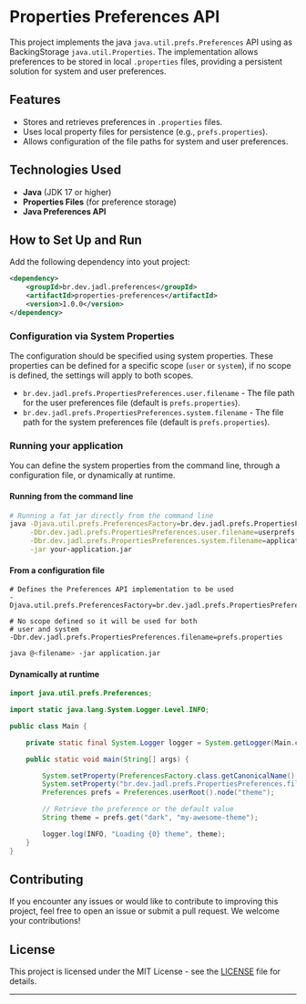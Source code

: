 # **Properties Preferences API**

This project implements the java `java.util.prefs.Preferences` API using as BackingStorage `java.util.Properties`.
The implementation allows preferences to be stored in local `.properties` files, providing a persistent solution 
for system and user preferences.


## **Features**

- Stores and retrieves preferences in `.properties` files.
- Uses local property files for persistence (e.g., `prefs.properties`).
- Allows configuration of the file paths for system and user preferences.


## **Technologies Used**

- **Java** (JDK 17 or higher)
- **Properties Files** (for preference storage)
- **Java Preferences API**


## **How to Set Up and Run**

Add the following dependency into yout project:

```xml
<dependency>
    <groupId>br.dev.jadl.preferences</groupId>
    <artifactId>properties-preferences</artifactId>
    <version>1.0.0</version>
</dependency>
```


### **Configuration via System Properties**

The configuration should be specified using system properties. These properties can be defined for a specific scope
(`user` or `system`), if no scope is defined, the settings will apply to both scopes.

- `br.dev.jadl.prefs.PropertiesPreferences.user.filename` - The file path for the user preferences file (default is `prefs.properties`).
- `br.dev.jadl.prefs.PropertiesPreferences.system.filename` - The file path for the system preferences file (default is `prefs.properties`).


### **Running your application**

You can define the system properties from the command line, through a configuration file, or dynamically at runtime.

#### Running from the command line


```bash
# Running a fat jar directly from the command line
java -Djava.util.prefs.PreferencesFactory=br.dev.jadl.prefs.PropertiesPreferencesFactory \
     -Dbr.dev.jadl.prefs.PropertiesPreferences.user.filename=userprefs.properties \
     -Dbr.dev.jadl.prefs.PropertiesPreferences.system.filename=application.properties \
     -jar your-application.jar
```

#### From a configuration file


```text
# Defines the Preferences API implementation to be used
-Djava.util.prefs.PreferencesFactory=br.dev.jadl.prefs.PropertiesPreferencesFactory

# No scope defined so it will be used for both
# user and system
-Dbr.dev.jadl.prefs.PropertiesPreferences.filename=prefs.properties
```

```bash
java @<filename> -jar application.jar
```

#### Dynamically at runtime

```java
import java.util.prefs.Preferences;

import static java.lang.System.Logger.Level.INFO;

public class Main {

    private static final System.Logger logger = System.getLogger(Main.class.getCanonicalName());

    public static void main(String[] args) {

        System.setProperty(PreferencesFactory.class.getCanonicalName(), "br.dev.jadl.prefs.PropertiesPreferencesFactory");
        System.setProperty("br.dev.jadl.prefs.PropertiesPreferences.filename", "prefs.properties");
        Preferences prefs = Preferences.userRoot().node("theme");

        // Retrieve the preference or the default value
        String theme = prefs.get("dark", "my-awesome-theme");

        logger.log(INFO, "Loading {0} theme", theme);
    }
}
```


## **Contributing**

If you encounter any issues or would like to contribute to improving this project, feel free to open an issue or submit
a pull request. We welcome your contributions!

## **License**

This project is licensed under the MIT License - see the [LICENSE](LICENSE) file for details.

---


